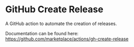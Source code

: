 # GitHub Create Release

A GitHub action to automate the creation of releases.

Documentation can be found here: https://github.com/marketplace/actions/gh-create-release
